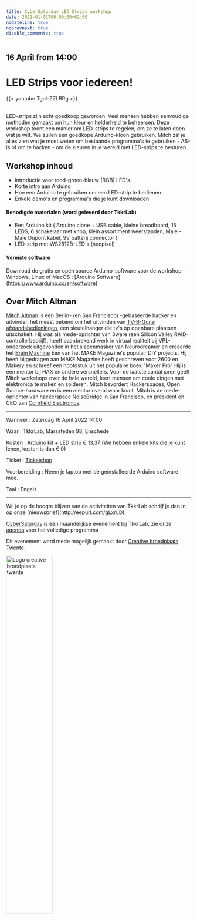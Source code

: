 ```yaml
---
title: CyberSaturday LED Strips workshop
date: 2021-01-01T00:00:00+02:00
nodateline: true
noprevnext: true
disable_comments: true
---
```


## 16 April from 14:00  ##

# LED Strips voor iedereen! 

{{< youtube Tgol-ZZLBRg >}}


<br/>
LED-strips zijn echt goedkoop geworden. Veel mensen hebben eenvoudige methoden gemaakt om hun kleur en helderheid te beheersen. Deze workshop toont een manier om LED-strips te regelen, om ze te laten doen wat je wilt. We zullen een  goedkope Arduino-kloon gebruiken. Mitch zal je alles zien wat je moet weten om bestaande programma's te gebruiken - AS-is of om te hacken - om de kleuren in je wereld met LED-strips te besturen.

## Workshop inhoud
- introductie voor rood-groen-blauw (RGB) LED's
- Korte intro aan Arduino
- Hoe een Arduino te gebruiken om een ​​LED-strip te bedienen
- Enkele demo's en programma's die je kunt downloaden

#### Benodigde materialen (word geleverd door TkkrLab)
- Een Arduino kit ( Arduino clone + USB cable, kleine breadboard, 15 LEDS, 6 schakelaar met knop,
klein assortiment weerstanden,
Male - Male Dupont kabel, 9V batterij connector )
- LED-strip met WS2812B-LED's (neopixel)
 
#### Vereiste software
Download de gratis en open source Arduino-software voor de workshop - Windows, Linux of MacOS :
[Arduino Software] (https://www.arduino.cc/en/software)

## Over Mitch Altman
[Mitch Altman](https://en.wikipedia.org/wiki/mitch_altman) is een Berlin- (en San Francisco) -gebaseerde hacker en uitvinder, het meest bekend om het uitvinden van [TV-B-Gone afstandsbedieningen](http://tvbgone.com/), een sleutelhanger die tv's op openbare plaatsen uitschakelt. Hij was als mede-oprichter van 3ware (een Silicon Valley  RAID-controllerbedrijf), heeft baanbrekend werk in virtual realiteit bij VPL-onderzoek uitgevonden in het slapenmasker van Neurodreamer en creëerde het [Brain Machine](https://makezine.com/2008/11/13/the-brain-machine/) Een van het MAKE Magazine's populair DIY projects. Hij heeft bijgedragen aan  MAKE Magazine heeft geschreven voor 2600 en Makery en schreef een hoofdstuk uit het populaire boek "Maker Pro" Hij is een mentor bij HAX en andere versnellers. Voor de laatste aantal jaren geeft Mitch workshops over de hele wereld, leert mensen om coole dingen met elektronica te maken en solderen. Mitch bevordert Hackerspaces, Open Source-hardware en is een mentor overal waar komt. Mitch is de mede-oprichter van hackerspace [NoiseBridge](https://noisebridge.net/) in San Francisco, en president en CEO van [Cornfield Electronics](https://www.cornfieltelectronics.com/).


<hr>
Wanneer : Zaterdag 16 April 2022 14:00

Waar : TkkrLab, Marssteden 98, Enschede

Kosten : Arduino kit + LED strip € 13,37 (We hebben enkele kits die je kunt lenen, kosten is dan € 0)

Ticket : [Ticketshop](https://tickets.tkkrlab.space/TkkrLab/ledstrips/)

Voorbereiding : Neem je laptop met de geïnstalleerde Arduino software mee.

Taal : Engels

<hr>
Wil je op de hoogte blijven van de activiteiten van TkkrLab schrijf je dan in op onze [nieuwsbrief](http://eepurl.com/gLxrLD).


[CyberSaturday](/cybersaturdays/cybersaturday/) is een maandelijkse evenement bij TkkrLab, zie onze [agenda](/agenda/) voor het volledige programma

Dit evenement word mede mogelijk gemaakt door [Creative broedplaats Twente](http://www.creatievebroedplaatsentwente.nl/).

<img width=50% src="/images/Logo-Creatieve-Broedplaatsen-Twente.jpg"  alt="Logo creative broedplaats twente">